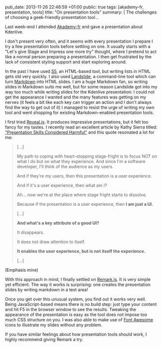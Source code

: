 pub_date: 2013-11-26 22:46:59 +01:00
public: true
tags: [akademy-fr, presentation, tools]
title: "On presentation tools"
summary: |
    The challenges of choosing a geek-friendly presentation tool...

Last week-end I attended [Akademy-fr][akfr] and gave a presentation about
Kdenlive.

I don't present very often, and it seems with every presentation I prepare I try
a few presentation tools before settling on one. It usually starts with a "Let's
give Stage and Impress one more try" thought, where I pretend to act like a
normal person preparing a presentation. I then get frustrated by the lack of
consistent styling support and start exploring around.

In the past I have used [S5][S5], an HTML-based tool, but writing lists in HTML
gets old very quickly. I also used [Landslide][ls], a command-line tool which
can turn [Markdown][md] into HTML slides. I am a huge Markdown fan, so writing
slides in Markdown suits me well, but for some reason Landslide got into my way
too much while writing slides for the Kdenlive presentation: I could not get the
appearance I wanted and the many features was getting on my nerves (it feels a
bit like each key can trigger an action and I don't always find the way to get
out of it) I managed to resist the urge of writing my own tool and went shopping
for existing Markdown-enabled presentation tools.

I first tried [Reveal.js][reveal]. It produces impressive presentations, but it
felt too fancy for my tastes. I recently read an excellent article by Kathy
Sierra titled: ["Presentation Skills Considered Harmful"][ks-article] and this
quote resonated a lot for me:

> [...]
>
> My path to coping with heart-stopping stage-fright is to focus NOT on what I
> do but on what they experience. And since I'm a software developer, I'll think
> of the audience as my users.
>
> And if they're my users, then this presentation is a user experience.
>
> And if it's a user experience, then what am I?
>
> Ah... now we're at the place where stage fright starts to dissolve.
>
> Because if the presentation is a user experience, then **I am just a UI.**
>
> [...]
>
> **And what's a key attribute of a good UI?**
>
> It disappears.
>
> It does not draw attention to itself.
>
> **It enables the user experience, but is not itself the experience.**
>
> [...]

(Emphasis mine)

With this approach in mind, I finally settled on [Remark.js][remark]. It is very
simple yet efficient. The way it works is surprising: one creates the
presentation slides by writing markdown in a text area!

Once you get over this unusual system, you find out it works very well.  Being
JavaScript-based means there is no build step: just type your content and hit F5
in the browser window to see the results. Tweaking the appearance of the
presentation is easy as the tool does not impose too much CSS structure on you.
I was also able to make use of [Font Awesome][fa] icons to illustrate my slides
without any problem.

If you have similar feelings about how presentation tools should work, I highly
recommend giving Remark a try.

[akfr]: http://2013.capitoledulibre.org/akademy-fr.html
[S5]: http://meyerweb.com/eric/tools/s5/
[ls]: https://github.com/adamzap/landslide
[md]: http://daringfireball.net/projects/markdown/
[reveal]: http://lab.hakim.se/reveal-js/
[ks-article]: http://seriouspony.com/blog/2013/10/4/presentation-skills-considered-harmful
[remark]: http://remarkjs.com
[fa]: http://fontawesome.io/
